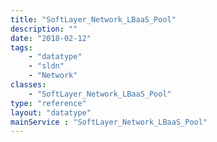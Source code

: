 ```yaml
---
title: "SoftLayer_Network_LBaaS_Pool"
description: ""
date: "2018-02-12"
tags:
    - "datatype"
    - "sldn"
    - "Network"
classes:
    - "SoftLayer_Network_LBaaS_Pool"
type: "reference"
layout: "datatype"
mainService : "SoftLayer_Network_LBaaS_Pool"
---
```

